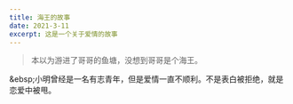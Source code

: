 ```yaml
---
title: 海王的故事
date: 2021-3-11
excerpt: 这是一个关于爱情的故事
---
```

>本以为游进了哥哥的鱼塘，没想到哥哥是个海王。

&ebsp;小明曾经是一名有志青年，但是爱情一直不顺利。不是表白被拒绝，就是恋爱中被甩。
